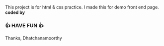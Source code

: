 


This project is for html &amp; css practice. I made this for demo front end page.
<b>coded by [](https://github.com/mr_dhatchana)</b>
### 👍 HAVE FUN 👍
Thanks, Dhatchanamoorthy
